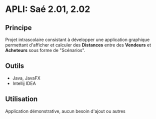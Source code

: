 # APLI: Saé 2.01, 2.02
## Principe
Projet intrascolaire consistant à développer une application graphique permettant d'afficher et calculer des <b>Distances</b> entre des <b>Vendeurs</b> et <b>Acheteurs</b> sous forme de "Scénarios".

## Outils
- Java, JavaFX
- Intellij IDEA

## Utilisation
Application démonstrative, aucun besoin d'ajout ou autres
